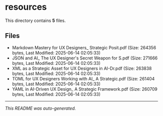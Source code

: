 # resources

This directory contains **5** files.

## Files

- Markdown Mastery for UX Designers_ Strategic Posit.pdf (Size: 264356 bytes, Last Modified: 2025-06-14 02:05:33)
- JSON and AI_ The UX Designer's Secret Weapon for S.pdf (Size: 271666 bytes, Last Modified: 2025-06-14 02:05:33)
- XML as a Strategic Asset for UX Designers in AI-Dr.pdf (Size: 263838 bytes, Last Modified: 2025-06-14 02:05:33)
- TOML for UX Designers Working with AI_ A Strategic.pdf (Size: 261404 bytes, Last Modified: 2025-06-14 02:05:33)
- YAML in AI-Driven UX Design_ A Strategic Framework.pdf (Size: 260709 bytes, Last Modified: 2025-06-14 02:05:33)

---
*This README was auto-generated.*
